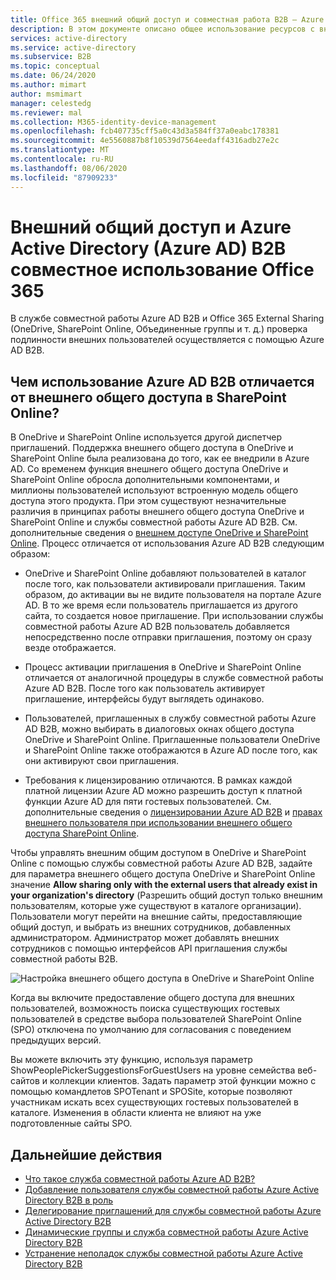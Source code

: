 ```yaml
---
title: Office 365 внешний общий доступ и совместная работа B2B — Azure AD
description: В этом документе описано общее использование ресурсов с внешними партнерами с помощью Office 365 и службы совместной работы Azure Active Directory B2B.
services: active-directory
ms.service: active-directory
ms.subservice: B2B
ms.topic: conceptual
ms.date: 06/24/2020
ms.author: mimart
author: msmimart
manager: celestedg
ms.reviewer: mal
ms.collection: M365-identity-device-management
ms.openlocfilehash: fcb407735cff5a0c43d3a584ff37a0eabc178381
ms.sourcegitcommit: 4e5560887b8f10539d7564eedaff4316adb27e2c
ms.translationtype: MT
ms.contentlocale: ru-RU
ms.lasthandoff: 08/06/2020
ms.locfileid: "87909233"
---
```

# <a name="office-365-external-sharing-and-azure-active-directory-azure-ad-b2b-collaboration"></a>Внешний общий доступ и Azure Active Directory (Azure AD) B2B совместное использование Office 365

В службе совместной работы Azure AD B2B и Office 365 External Sharing (OneDrive, SharePoint Online, Объединенные группы и т. д.) проверка подлинности внешних пользователей осуществляется с помощью Azure AD B2B.

## <a name="how-does-azure-ad-b2b-differ-from-external-sharing-in-sharepoint-online"></a>Чем использование Azure AD B2B отличается от внешнего общего доступа в SharePoint Online?

В OneDrive и SharePoint Online используется другой диспетчер приглашений. Поддержка внешнего общего доступа в OneDrive и SharePoint Online была реализована до того, как ее внедрили в Azure AD. Со временем функция внешнего общего доступа OneDrive и SharePoint Online обросла дополнительными компонентами, и миллионы пользователей используют встроенную модель общего доступа этого продукта. При этом существуют незначительные различия в принципах работы внешнего общего доступа OneDrive и SharePoint Online и службы совместной работы Azure AD B2B. См. дополнительные сведения о [внешнем доступе OneDrive и SharePoint Online](https://docs.microsoft.com/sharepoint/external-sharing-overview). Процесс отличается от использования Azure AD B2B следующим образом:

- OneDrive и SharePoint Online добавляют пользователей в каталог после того, как пользователи активировали приглашения. Таким образом, до активации вы не видите пользователя на портале Azure AD. В то же время если пользователь приглашается из другого сайта, то создается новое приглашение. При использовании службы совместной работы Azure AD B2B пользователь добавляется непосредственно после отправки приглашения, поэтому он сразу везде отображается.

- Процесс активации приглашения в OneDrive и SharePoint Online отличается от аналогичной процедуры в службе совместной работы Azure AD B2B. После того как пользователь активирует приглашение, интерфейсы будут выглядеть одинаково.

- Пользователей, приглашенных в службу совместной работы Azure AD B2B, можно выбирать в диалоговых окнах общего доступа OneDrive и SharePoint Online. Приглашенные пользователи OneDrive и SharePoint Online также отображаются в Azure AD после того, как они активируют свои приглашения.

- Требования к лицензированию отличаются. В рамках каждой платной лицензии Azure AD можно разрешить доступ к платной функции Azure AD для пяти гостевых пользователей. См. дополнительные сведения о [лицензировании Azure AD B2B](https://docs.microsoft.com/azure/active-directory/b2b/licensing-guidance) и [правах внешнего пользователя при использовании внешнего общего доступа SharePoint Online](https://docs.microsoft.com/sharepoint/external-sharing-overview#what-happens-when-users-share).

Чтобы управлять внешним общим доступом в OneDrive и SharePoint Online с помощью службы совместной работы Azure AD B2B, задайте для параметра внешнего общего доступа OneDrive и SharePoint Online значение **Allow sharing only with the external users that already exist in your organization's directory** (Разрешить общий доступ только внешним пользователям, которые уже существуют в каталоге организации). Пользователи могут перейти на внешние сайты, предоставляющие общий доступ, и выбрать из внешних сотрудников, добавленных администратором. Администратор может добавлять внешних сотрудников с помощью интерфейсов API приглашения службы совместной работы B2B.


![Настройка внешнего общего доступа в OneDrive и SharePoint Online](media/o365-external-user/odsp-sharing-setting.png)

Когда вы включите предоставление общего доступа для внешних пользователей, возможность поиска существующих гостевых пользователей в средстве выбора пользователей SharePoint Online (SPO) отключена по умолчанию для согласования с поведением предыдущих версий.

Вы можете включить эту функцию, используя параметр ShowPeoplePickerSuggestionsForGuestUsers на уровне семейства веб-сайтов и коллекции клиентов. Задать параметр этой функции можно с помощью командлетов SPOTenant и SPOSite, которые позволяют участникам искать всех существующих гостевых пользователей в каталоге. Изменения в области клиента не влияют на уже подготовленные сайты SPO.

## <a name="next-steps"></a>Дальнейшие действия

* [Что такое служба совместной работы Azure AD B2B?](what-is-b2b.md)
* [Добавление пользователя службы совместной работы Azure Active Directory B2B в роль](add-guest-to-role.md)
* [Делегирование приглашений для службы совместной работы Azure Active Directory B2B](delegate-invitations.md)
* [Динамические группы и служба совместной работы Azure Active Directory B2B](use-dynamic-groups.md)
* [Устранение неполадок службы совместной работы Azure Active Directory B2B](troubleshoot.md)
